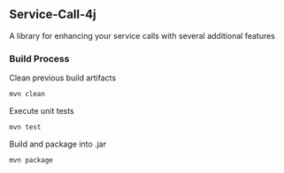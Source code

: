## Service-Call-4j

A library for enhancing your service calls with several additional features

### Build Process

Clean previous build artifacts
```sh
mvn clean
```

Execute unit tests
```sh
mvn test
```

Build and package into .jar
```sh
mvn package
```
